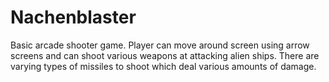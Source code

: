 # Nachenblaster
Basic arcade shooter game. Player can move around screen using arrow screens and can shoot various weapons at attacking alien ships. There are varying types of missiles to shoot which deal various amounts of damage.
